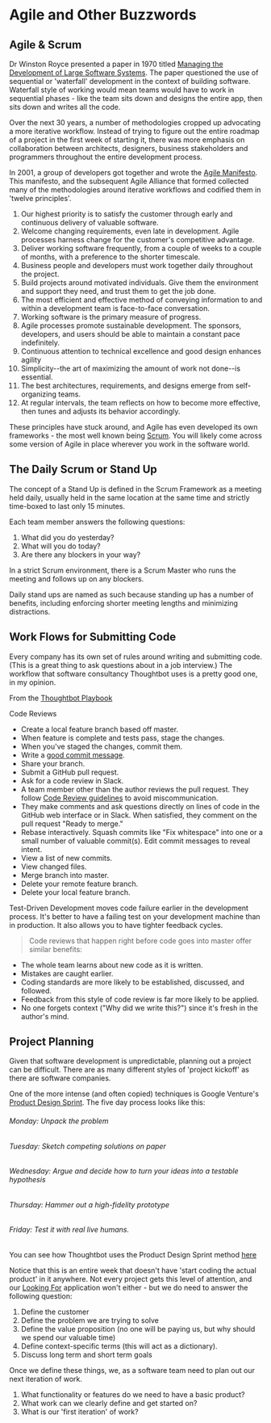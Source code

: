 # Agile and Other Buzzwords

## Agile & Scrum

Dr Winston Royce presented a paper in 1970 titled [Managing the Development of Large Software Systems](https://www.cs.umd.edu/class/spring2003/cmsc838p/Process/waterfall.pdf). The paper questioned the use of sequential or 'waterfall' development in the context of building software. Waterfall style of working would mean teams would have to work in sequential phases - like the team sits down and designs the entire app, then sits down and writes all the code.

Over the next 30 years, a number of methodologies cropped up advocating a more iterative workflow. Instead of trying to figure out the entire roadmap of a project in the first week of starting it, there was more emphasis on collaboration between architects, designers, business stakeholders and programmers throughout the entire development process.

In 2001, a group of developers got together and wrote the [Agile Manifesto](http://www.agilemanifesto.org/). This manifesto, and the subsequent Agile Alliance that formed collected many of the methodologies around iterative workflows and codified them in 'twelve principles'.

1. Our highest priority is to satisfy the customer through early and continuous delivery of valuable software.
1. Welcome changing requirements, even late in development. Agile processes harness change for the customer's competitive advantage.
1. Deliver working software frequently, from a couple of weeks to a couple of months, with a preference to the shorter timescale.
1. Business people and developers must work together daily throughout the project.
1. Build projects around motivated individuals. Give them the environment and support they need, and trust them to get the job done.
1. The most efficient and effective method of conveying information to and within a development team is face-to-face conversation.
1. Working software is the primary measure of progress.
1. Agile processes promote sustainable development. The sponsors, developers, and users should be able to maintain a constant pace indefinitely.
1. Continuous attention to technical excellence and good design enhances agility
1. Simplicity--the art of maximizing the amount of work not done--is essential.
1. The best architectures, requirements, and designs emerge from self-organizing teams.
1. At regular intervals, the team reflects on how to become more effective, then tunes and adjusts its behavior accordingly.

These principles have stuck around, and Agile has even developed its own frameworks - the most well known being [Scrum](https://www.scrumalliance.org/why-scrum). You will likely come across some version of Agile in place wherever you work in the software world.

## The Daily Scrum or Stand Up

The concept of a Stand Up is defined in the Scrum Framework as a meeting held daily, usually held in the same location at the same time and strictly time-boxed to last only 15 minutes.

Each team member answers the following questions:

1. What did you do yesterday?
1. What will you do today?
1. Are there any blockers in your way?

In a strict Scrum environment, there is a Scrum Master who runs the meeting and follows up on any blockers.

Daily stand ups are named as such because standing up has a number of benefits, including enforcing shorter meeting lengths and minimizing distractions.

## Work Flows for Submitting Code

Every company has its own set of rules around writing and submitting code. (This is a great thing to ask questions about in a job interview.) The workflow that software consultancy Thoughtbot uses is a pretty good one, in my opinion.

From the [Thoughtbot Playbook](https://playbook.thoughtbot.com/)
>
Code Reviews
>
- Create a local feature branch based off master.
- When feature is complete and tests pass, stage the changes.
- When you've staged the changes, commit them.
- Write a [good commit message](https://robots.thoughtbot.com/5-useful-tips-for-a-better-commit-message).
- Share your branch.
- Submit a GitHub pull request.
- Ask for a code review in Slack.
- A team member other than the author reviews the pull request. They follow [Code Review guidelines](https://github.com/thoughtbot/guides/tree/master/code-review) to avoid miscommunication.
- They make comments and ask questions directly on lines of code in the GitHub web interface or in Slack.
When satisfied, they comment on the pull request "Ready to merge."
- Rebase interactively. Squash commits like "Fix whitespace" into one or a small number of valuable commit(s). Edit commit messages to reveal intent.
- View a list of new commits.
- View changed files.
- Merge branch into master.
- Delete your remote feature branch.
- Delete your local feature branch.
>
Test-Driven Development moves code failure earlier in the development process. It's better to have a failing test on your development machine than in production. It also allows you to have tighter feedback cycles.
>
> Code reviews that happen right before code goes into master offer similar benefits:
>
- The whole team learns about new code as it is written.
- Mistakes are caught earlier.
- Coding standards are more likely to be established, discussed, and followed.
- Feedback from this style of code review is far more likely to be applied.
- No one forgets context ("Why did we write this?") since it's fresh in the author's mind.

## Project Planning

Given that software development is unpredictable, planning out a project can be difficult. There are as many different styles of 'project kickoff' as there are software companies.

One of the more intense (and often copied) techniques is Google Venture's [Product Design Sprint](http://www.gv.com/sprint/). The five day process looks like this:

###### Monday: Unpack the problem
###### Tuesday: Sketch competing solutions on paper
###### Wednesday: Argue and decide how to turn your ideas into a testable hypothesis
###### Thursday: Hammer out a high-fidelity prototype
###### Friday: Test it with real live humans.

You can see how Thoughtbot uses the Product Design Sprint method [here](https://robots.thoughtbot.com/the-product-design-sprint)

Notice that this is an entire week that doesn't have 'start coding the actual product' in it anywhere. Not every project gets this level of attention, and our [Looking For](https://github.com/turingschool/lesson_plans/blob/master/ruby_04-apis_and_scalability/looking_for_project.markdown) application won't either - but we do need to answer the following question:

1. Define the customer
1. Define the problem we are trying to solve
1. Define the value proposition (no one will be paying us, but why should we spend our valuable time)
1. Define context-specific terms (this will act as a dictionary).
1. Discuss long term and short term goals

Once we define these things, we, as a software team need to plan out our next iteration of work.

1. What functionality or features do we need to have a basic product?
1. What work can we clearly define and get started on?
1. What is our 'first iteration' of work?
